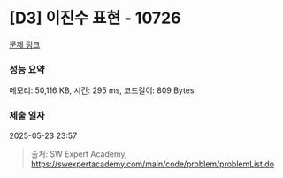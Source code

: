 # [D3] 이진수 표현 - 10726 

[문제 링크](https://swexpertacademy.com/main/code/problem/problemDetail.do?contestProbId=AXRSXf_a9qsDFAXS) 

### 성능 요약

메모리: 50,116 KB, 시간: 295 ms, 코드길이: 809 Bytes

### 제출 일자

2025-05-23 23:57



> 출처: SW Expert Academy, https://swexpertacademy.com/main/code/problem/problemList.do